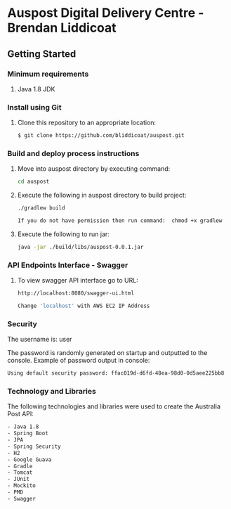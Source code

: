 Auspost Digital Delivery Centre - Brendan Liddicoat
===================================================

## Getting Started

### Minimum requirements

1. Java 1.8 JDK

### Install using Git

1. Clone this repository to an appropriate location:
    ```bash
    $ git clone https://github.com/bliddicoat/auspost.git
    ```

### Build and deploy process instructions

1. Move into auspost directory by executing command:
    ```bash
    cd auspost
    ```

2. Execute the following in auspost directory to build project:
    ```bash
    ./gradlew build

    If you do not have permission then run command:  chmod +x gradlew
    ```
3. Execute the following to run jar:
    ```bash
    java -jar ./build/libs/auspost-0.0.1.jar
    ```

### API Endpoints Interface - Swagger

1. To view swagger API interface go to URL:
    ```bash
    http://localhost:8080/swagger-ui.html

    Change 'localhost' with AWS EC2 IP Address
    ```

### Security

The username is:  user

The password is randomly generated on startup and outputted to the console.
Example of password output in console:
```bash
Using default security password: ffac019d-d6fd-48ea-98d0-0d5aee225bb8
```

### Technology and Libraries

The following technologies and libraries were used to create the Australia Post API:
```bash
- Java 1.8
- Spring Boot
- JPA
- Spring Security
- H2
- Google Guava
- Gradle
- Tomcat
- JUnit
- Mockito
- PMD
- Swagger
```
